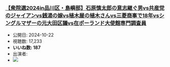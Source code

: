 ### [【衆院選2024in品川区・島嶼部】石原慎太郎の意志継ぐ男vs共産党のジャイアンvs銭湯の嫁vs植木屋の植木さんvs三菱商事で18年vsシングルマザーの元大田区議vs在ポーランド大使館専門調査員](https://www.youtube.com/watch?v=g9XINRDXTtM)
-   公開日: 2024-10-22
-   視聴数: 17,233
-   **いいね数: 187**
-   出演者: 
- [![](https://img.youtube.com/vi/g9XINRDXTtM/hqdefault.jpg)](https://www.youtube.com/watch?v=g9XINRDXTtM)
